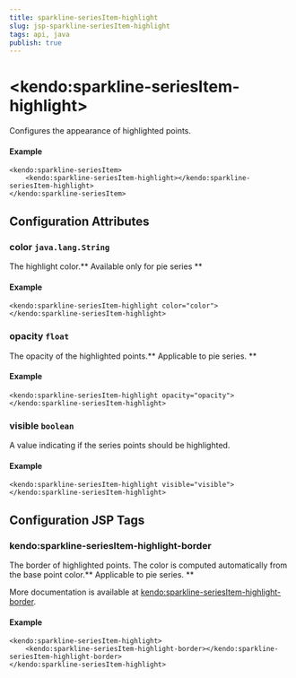 ```yaml
---
title: sparkline-seriesItem-highlight
slug: jsp-sparkline-seriesItem-highlight
tags: api, java
publish: true
---
```


# \<kendo:sparkline-seriesItem-highlight\>

Configures the appearance of highlighted points.

#### Example
    <kendo:sparkline-seriesItem>
        <kendo:sparkline-seriesItem-highlight></kendo:sparkline-seriesItem-highlight>
    </kendo:sparkline-seriesItem>

## Configuration Attributes

### color `java.lang.String`

The highlight color.** Available only for pie series **

#### Example
    <kendo:sparkline-seriesItem-highlight color="color">
    </kendo:sparkline-seriesItem-highlight>

### opacity `float`

The opacity of the highlighted points.** Applicable to pie series. **

#### Example
    <kendo:sparkline-seriesItem-highlight opacity="opacity">
    </kendo:sparkline-seriesItem-highlight>

### visible `boolean`

A value indicating if the series points should be highlighted.

#### Example
    <kendo:sparkline-seriesItem-highlight visible="visible">
    </kendo:sparkline-seriesItem-highlight>


##  Configuration JSP Tags

### kendo:sparkline-seriesItem-highlight-border

The border of highlighted points. The color is computed automatically from the base point color.** Applicable to pie series. **

More documentation is available at [kendo:sparkline-seriesItem-highlight-border](/kendo-ui/api/wrappers/jsp/sparkline/seriesitem-highlight-border).

#### Example

    <kendo:sparkline-seriesItem-highlight>
        <kendo:sparkline-seriesItem-highlight-border></kendo:sparkline-seriesItem-highlight-border>
    </kendo:sparkline-seriesItem-highlight>

